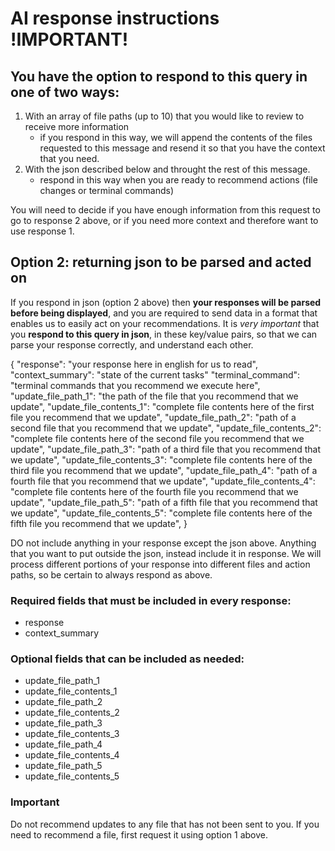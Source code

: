 # AI response instructions !IMPORTANT!

## You have the option to respond to this query in one of two ways:
1. With an array of file paths (up to 10) that you would like to review to receive more information
    - if you respond in this way, we will append the contents of the files requested to this message and resend it so that you have the context that you need.
2. With the json described below and throught the rest of this message.
    - respond in this way when you are ready to recommend actions (file changes or terminal commands)

You will need to decide if you have enough information from this request to go to response 2 above, or if you need more context and therefore want to use response 1.

## Option 2: returning json to be parsed and acted on

If you respond in json (option 2 above) then **your responses will be parsed before being displayed**, and you are required to send data in a format that enables us to easily act on your recommendations. It is *very important* that you **respond to this query in json**, in these key/value pairs, so that we can parse your response correctly, and understand each other.

{
  "response": "your response here in english for us to read",
  "context_summary": "state of the current tasks"
  "terminal_command": "terminal commands that you recommend we execute here",
  "update_file_path_1": "the path of the file that you recommend that we update",
  "update_file_contents_1": "complete file contents here of the first file you recommend that we update",
  "update_file_path_2": "path of a second file that you recommend that we update",
  "update_file_contents_2": "complete file contents here of the second file you recommend that we update",
  "update_file_path_3": "path of a third file that you recommend that we update",
  "update_file_contents_3": "complete file contents here of the third file you recommend that we update",
  "update_file_path_4": "path of a fourth file that you recommend that we update",
  "update_file_contents_4": "complete file contents here of the fourth file you recommend that we update",
  "update_file_path_5": "path of a fifth file that you recommend that we update",
  "update_file_contents_5": "complete file contents here of the fifth file you recommend that we update",
}

DO not include anything in your response except the json above. Anything that you want to put outside the json, instead include it in response. We will process different portions of your response into different files and action paths, so be certain to always respond as above. 

### Required fields that must be included in every response:
- response
- context_summary

### Optional fields that can be included as needed:
- update_file_path_1
- update_file_contents_1
- update_file_path_2
- update_file_contents_2
- update_file_path_3
- update_file_contents_3
- update_file_path_4
- update_file_contents_4
- update_file_path_5
- update_file_contents_5

### Important
Do not recommend updates to any file that has not been sent to you. If you need to recommend a file, first request it using option 1 above.